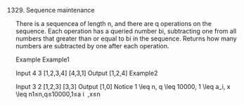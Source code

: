 1329. Sequence maintenance

There is a sequencea of length n, and there are q operations on the sequence.
Each operation has a queried number bi, subtracting one from all numbers that greater than or equal to bi in the sequence.
Returns how many numbers are subtracted by one after each operation.

Example
Example1

Input
4
3
[1,2,3,4]
[4,3,1]
Output
[1,2,4]
Example2

Input
3
2
[1,2,3]
[3,3]
Output
[1,0]
Notice
1 \leq n, q \leq 10000, 1 \leq a_i, x \leq n1≤n,q≤10000,1≤a
​i
​​ ,x≤n

